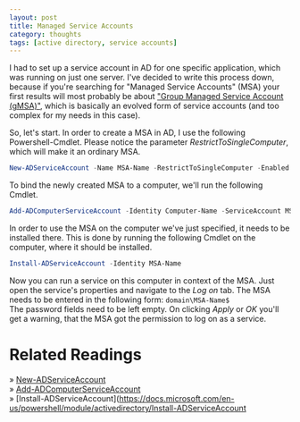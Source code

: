 ```yaml
---
layout: post
title: Managed Service Accounts
category: thoughts
tags: [active directory, service accounts]
---
```


I had to set up a service account in AD for one specific application, which was running on just one server. I've decided to write this process down, because if you're searching for "Managed Service Accounts" (MSA) your first results will most probably be about ["Group Managed Service Account (gMSA)"](https://docs.microsoft.com/en-us/windows-server/security/group-managed-service-accounts/group-managed-service-accounts-overview), which is basically an evolved form of service accounts (and too complex for my needs in this case).

So, let's start. In order to create a MSA in AD, I use the following Powershell-Cmdlet. Please notice the parameter *RestrictToSingleComputer*, which will make it an ordinary MSA.
```powershell
New-ADServiceAccount -Name MSA-Name -RestrictToSingleComputer -Enabled $true
```

To bind the newly created MSA to a computer, we'll run the following Cmdlet.
```powershell
Add-ADComputerServiceAccount -Identity Computer-Name -ServiceAccount MSA-Name
```

In order to use the MSA on the computer we've just specified, it needs to be installed there. This is done by running the following Cmdlet on the computer, where it should be installed.
```powershell
Install-ADServiceAccount -Identity MSA-Name
```

Now you can run a service on this computer in context of the MSA. Just open the service's properties and navigate to the *Log on* tab. The MSA needs to be entered in the following form: `domain\MSA-Name$`  
The password fields need to be left empty. On clicking *Apply* or *OK* you'll get a warning, that the MSA got the permission to log on as a service.

Related Readings
================

&raquo; [New-ADServiceAccount](https://docs.microsoft.com/en-us/powershell/module/activedirectory/new-adserviceaccount)  
&raquo; [Add-ADComputerServiceAccount](https://docs.microsoft.com/en-us/powershell/module/activedirectory/add-adcomputerserviceaccount)  
&raquo; [Install-ADServiceAccount](https://docs.microsoft.com/en-us/powershell/module/activedirectory/Install-ADServiceAccount  
